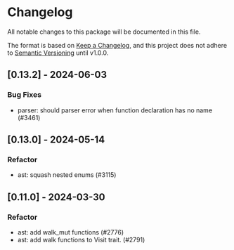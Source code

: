 # Changelog

All notable changes to this package will be documented in this file.

The format is based on [Keep a Changelog](https://keepachangelog.com/en/1.0.0/), and this project does not adhere to [Semantic Versioning](https://semver.org/spec/v2.0.0.html) until v1.0.0.

## [0.13.2] - 2024-06-03

### Bug Fixes

* parser: should parser error when function declaration has no name (#3461)

## [0.13.0] - 2024-05-14

### Refactor

* ast: squash nested enums (#3115)

## [0.11.0] - 2024-03-30

### Refactor

* ast: add walk_mut functions (#2776)
* ast: add walk functions to Visit trait. (#2791)

